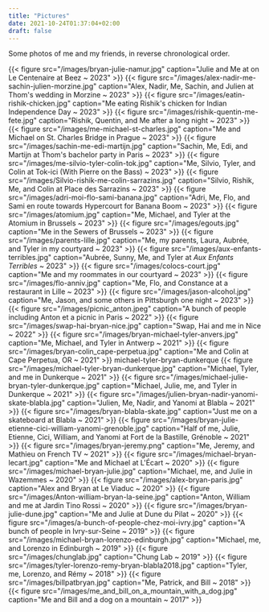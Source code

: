 ```yaml
---
title: "Pictures"
date: 2021-10-24T01:37:04+02:00
draft: false
---
```


Some photos of me and my friends, in reverse chronological order.

{{< figure src="/images/bryan-julie-namur.jpg" caption="Julie and Me at on Le Centenaire at Beez ~ 2023" >}}
{{< figure src="/images/alex-nadir-me-sachin-julien-morzine.jpg" caption="Alex, Nadir, Me, Sachin, and Julien at Thom's wedding in Morzine ~ 2023" >}}
{{< figure src="/images/eatin-rishik-chicken.jpg" caption="Me eating Rishik's chicken for Indian Independence Day ~ 2023" >}}
{{< figure src="/images/rishik-quentin-me-fete.jpg" caption="Rishik, Quentin, and Me after a long night ~ 2023" >}}
{{< figure src="/images/me-michael-st-charles.jpg" caption="Me and Michael on St. Charles Bridge in Prague ~ 2023" >}}
{{< figure src="/images/sachin-me-edi-martijn.jpg" caption="Sachin, Me, Edi, and Martijn at Thom's bachelor party in Paris ~ 2023" >}}
{{< figure src="/images/me-silvio-tyler-colin-tok.jpg" caption="Me, Silvio, Tyler, and Colin at Tok-ici (With Pierre on the Bass) ~ 2023" >}}
{{< figure src="/images/Silvio-rishik-me-colin-sarrazins.jpg" caption="Silvio, Rishik, Me, and Colin at Place des Sarrazins ~ 2023" >}}
{{< figure src="/images/adri-moi-flo-sami-banana.jpg" caption="Adri, Me, Flo, and Sami en route towards Hypercourt for Banana Boom ~ 2023" >}}
{{< figure src="/images/atomium.jpg" caption="Me, Michael, and Tyler at the Atomium in Brussels ~ 2023" >}}
{{< figure src="/images/egouts.jpg" caption="Me in the Sewers of Brussels ~ 2023" >}}
{{< figure src="/images/parents-lille.jpg" caption="Me, my parents, Laura, Aubrée, and Tyler in my courtyard ~ 2023" >}}
{{< figure src="/images/aux-enfants-terribles.jpg" caption="Aubrée, Sunny, Me, and Tyler at *Aux Enfants Terribles* ~ 2023" >}}
{{< figure src="/images/colocs-court.jpg" caption="Me and my roommates in our courtyard ~ 2023" >}}
{{< figure src="/images/flo-anniv.jpg" caption="Me, Flo, and Constance at a restaurant in Lille ~ 2023" >}}
{{< figure src="/images/jason-alcohol.jpg" caption="Me, Jason, and some others in Pittsburgh one night ~ 2023" >}}
{{< figure src="/images/picnic_anton.jpeg" caption="A bunch of people including Anton et a picnic in Paris ~ 2022" >}}
{{< figure src="/images/swap-hai-bryan-nice.jpg" caption="Swap, Hai and me in Nice ~ 2022" >}}
{{< figure src="/images/bryan-michael-tyler-anvers.jpg" caption="Me, Michael, and Tyler in Antwerp ~ 2021" >}}
{{< figure src="/images/bryan-colin_cape-perpetua.jpg" caption="Me and Colin at Cape Perpetua, OR ~ 2021" >}}
michael-tyler-bryan-dunkerque
{{< figure src="/images/michael-tyler-bryan-dunkerque.jpg" caption="Michael, Tyler, and me in Dunkerque ~ 2021" >}}
{{< figure src="/images/michael-julie-bryan-tyler-dunkerque.jpg" caption="Michael, Julie, me, and Tyler in Dunkerque ~ 2021" >}}
{{< figure src="/images/julien-bryan-nadir-yanomi-skate-blabla.jpg" caption="Julien, Me, Nadir, and Yanomi at Blabla ~ 2021" >}}
{{< figure src="/images/bryan-blabla-skate.jpg" caption="Just me on a skateboard at Blabla ~ 2021" >}}
{{< figure src="/images/bryan-julie-etienne-cici-william-yanomi-grenoble.jpg" caption="Half of me, Julie, Etienne, Cici, William, and Yanomi at Fort de la Bastille, Grénoble ~ 2021" >}}
{{< figure src="/images/bryan-jeremy.png" caption="Me, Jeremy, and Mathieu on French TV ~ 2021" >}}
{{< figure src="/images/michael-bryan-lecart.jpg" caption="Me and Michael at L'Écart ~ 2020" >}}
{{< figure src="/images/michael-bryan-julie.jpg" caption="Michael, me, and Julie in Wazemmes ~ 2020" >}}
{{< figure src="/images/alex-bryan-paris.jpg" caption="Alex and Bryan at Le Viaduc ~ 2020" >}}
{{< figure src="/images/Anton-william-bryan-la-seine.jpg" caption="Anton, William and me at Jardin Tino Rossi ~ 2020" >}}
{{< figure src="/images/bryan-julie-dune.jpg" caption="Me and Julie at Dune du Pilat ~ 2020" >}}
{{< figure src="/images/a-bunch-of-people-chez-moi-ivry.jpg" caption="A bunch of people in Ivry-sur-Seine ~ 2019" >}}
{{< figure src="/images/michael-bryan-lorenzo-edinburgh.jpg" caption="Michael, me, and Lorenzo in Edinburgh ~ 2019" >}}
{{< figure src="/images/chunglab.jpg" caption="Chung Lab ~ 2019" >}}
{{< figure src="/images/tyler-lorenzo-remy-bryan-blabla2018.jpg" caption="Tyler, me, Lorenzo, and Rémy ~ 2018" >}}
{{< figure src="/images/billpatbryan.jpg" caption="Me, Patrick, and Bill ~ 2018" >}}
{{< figure src="/images/me_and_bill_on_a_mountain_with_a_dog.jpg" caption="Me and Bill and a dog on a mountain ~ 2017" >}}

